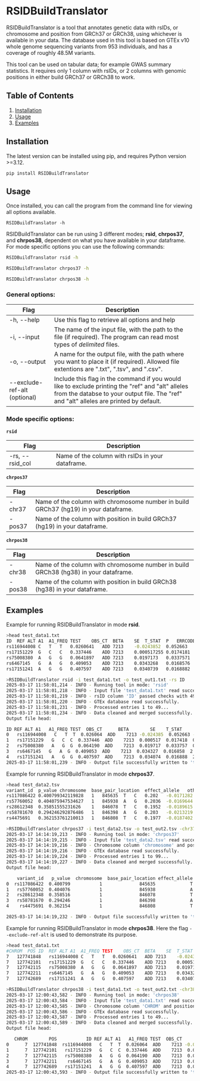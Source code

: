 # RSIDBuildTranslator

RSIDBuildTranslator is a tool that annotates genetic data with rsIDs, or chromosome and position from GRCh37 or GRCh38, using whichever is available in your data. The database used in this tool is based on GTEx v10 whole genome sequencing variants from 953 individuals, and has a coverage of roughly 48.5M variants. 

This tool can be used on tabular data; for example GWAS summary statistics. It requires only 1 column with rsIDs, or 2 columns with genomic positions in either build GRCh37 or GRCh38 to work.

## Table of Contents
1. [Installation](#installation)
2. [Usage](#usage)
3. [Examples](#examples)



## Installation

The latest version can be installed using pip, and requires Python version >=3.12.

`pip install RSIDBuildTranslator`

## Usage

Once installed, you can call the program from the command line for viewing all options available.

`RSIDBuildTranslator -h`

RSIDBuildTranslator can be run using 3 different modes; **rsid**, **chrpos37**, and **chrpos38**, dependent on what you have available in your dataframe. For mode specific options you can use the following commands:

```bash
RSIDBuildTranslator rsid -h

RSIDBuildTranslator chrpos37 -h

RSIDBuildTranslator chrpos38 -h
```

### General options:

| Flag | Description |
|-|-|
| -h, --help | Use this flag to retrieve all options and help |
| -i, --input | The name of the input file, with the path to the file (if required). The program can read most types of *delimited* files.
| -o, --output | A name for the output file, with the path where you want to place it (if required). Allowed file extentions are ".txt", ".tsv", and ".csv".
| --exclude-ref-alt (optional) | Include this flag in the command if you would like to exclude printing the "ref" and "alt" alleles from the databse to your output file. The "ref" and "alt" alleles are printed by default.

### Mode specific options:

**`rsid`**

| Flag | Description |
|-|-|
| -rs, --rsid_col | Name of the column with rsIDs in your dataframe.

**`chrpos37`**

| Flag | Description |
|-|-|
| -chr37 | Name of the column with chromosome number in build GRCh37 (hg19) in your dataframe.
| -pos37 | Name of the column with position in build GRCh37 (hg19) in your dataframe.

**`chrpos38`**

| Flag | Description |
|-|-|
| -chr38 | Name of the column with chromosome number in build GRCh38 (hg38) in your dataframe.
| -pos38 | Name of the column with position in build GRCh38 (hg38) in your dataframe.

## Examples

Example for running RSIDBuildTranslator in mode **rsid**.

```bash
>head test_data1.txt 
ID	REF	ALT	A1	A1_FREQ	TEST	OBS_CT	BETA	SE	T_STAT	P	ERRCODE
rs116944008	C	T	T	0.0260641	ADD	7213	-0.0243852	0.052663	-0.463043	0.643348	.
rs17151229	G	C	C	0.337446	ADD	7213	0.000517255	0.0174181	0.0296964	0.97631	.
rs75008380	A	G	G	0.0641897	ADD	7213	0.0197173	0.0337571	0.584095	0.559175	.
rs6467145	G	A	G	0.409053	ADD	7213	0.0343268	0.0168576	2.03628	0.0417584	.
rs17151241	A	G	G	0.407597	ADD	7213	0.0340739	0.0168882	2.01762	0.0436681	.

>RSIDBuildTranslator rsid -i test_data1.txt -o test_out1.txt -rs ID
2025-03-17 11:58:01,214 - INFO - Running tool in mode: 'rsid'
2025-03-17 11:58:01,218 - INFO - Input file 'test_data1.txt' read successfully.
2025-03-17 11:58:01,219 - INFO - rsID column 'ID' passed checks with 49 valid IDs ✨
2025-03-17 11:58:01,220 - INFO - GTEx database read successfully.
2025-03-17 11:58:01,231 - INFO - Processed entries 1 to 49...
2025-03-17 11:58:01,234 - INFO - Data cleaned and merged successfully.
Output file head:

ID REF ALT A1   A1_FREQ TEST  OBS_CT      BETA        SE    T_STAT         P ERRCODE chr37      pos37 chr38      pos38 ref alt
0   rs116944008   C   T  T  0.026064  ADD    7213 -0.024385  0.052663 -0.463043  0.643348       .     7  127381902     7  127741848   C   T
1   rs17151229   G   C  C  0.337446  ADD    7213  0.000517  0.017418  0.029696  0.976310       .     7  127382155     7  127742101   G   C
2   rs75008380   A   G  G  0.064190  ADD    7213  0.019717  0.033757  0.584095  0.559175       .     7  127382169     7  127742115   A   G
3   rs6467145   G   A  G  0.409053  ADD    7213  0.034327  0.016858  2.036280  0.041758       .     7  127382265     7  127742211   G   A
4   rs17151241   A   G  G  0.407597  ADD    7213  0.034074  0.016888  2.017620  0.043668       .     7  127382743     7  127742689   A   G
2025-03-17 11:58:01,239 - INFO - Output file successfully written to 'test_out1.txt' with tab as delimiter.

```

Example for running RSIDBuildTranslator in mode **chrpos37**.

```bash
>head test_data2.tsv 
variant_id	p_value	chromosome	base_pair_location	effect_allele	other_allele	effect_allele_frequency	beta	standard_error
rs117086422	0.400799342119828	1	845635	T	C	0.202	-0.0171282	0.0203843
rs57760052	0.404075947534627	1	845938	A	G	0.2036	-0.0169644	0.0203305
rs28612348	0.35851555231626	1	846078	T	C	0.1952	-0.0189615	0.020649
rs58781670	0.294246292876486	1	846398	A	G	0.203	-0.0213219	0.0203268
rs4475691	0.362153761210013	1	846808	T	C	0.1977	-0.0187402	0.0205631

>RSIDBuildTranslator chrpos37 -i test_data2.tsv -o test_out2.tsv -chr37 chromosome -pos37 base_pair_location
2025-03-17 14:14:19,213 - INFO - Running tool in mode: 'chrpos37'
2025-03-17 14:14:19,215 - INFO - Input file 'test_data2.tsv' read successfully.
2025-03-17 14:14:19,216 - INFO - Chromosome column 'chromosome' and position column 'base_pair_location' passed checks with 99 valid IDs ✨
2025-03-17 14:14:19,216 - INFO - GTEx database read successfully.
2025-03-17 14:14:19,224 - INFO - Processed entries 1 to 99...
2025-03-17 14:14:19,227 - INFO - Data cleaned and merged successfully.
Output file head:

    variant_id   p_value  chromosome  base_pair_location effect_allele other_allele  ...  standard_error  rsid_dbSNP155  chr38   pos38 ref alt
0  rs117086422  0.400799           1              845635             T            C  ...        0.020384    rs117086422      1  910255   C   T
1   rs57760052  0.404076           1              845938             A            G  ...        0.020331     rs57760052      1  910558   G   A
2   rs28612348  0.358516           1              846078             T            C  ...        0.020649     rs28612348      1  910698   C   T
3   rs58781670  0.294246           1              846398             A            G  ...        0.020327     rs58781670      1  911018   G   A
4    rs4475691  0.362154           1              846808             T            C  ...        0.020563      rs4475691      1  911428   C   T

2025-03-17 14:14:19,232 - INFO - Output file successfully written to 'test_out2.tsv' with tab as delimiter.

```

Example for running RSIDBuildTranslator in mode **chrpos38**. Here the flag `--exclude-ref-alt` is used to demonstrate its purpose.

```bash
>head test_data1.txt 
#CHROM	POS	ID	REF	ALT	A1	A1_FREQ	TEST	OBS_CT	BETA	SE	T_STAT	P	ERRCODE
7	127741848	rs116944008	C	T	T	0.0260641	ADD	7213	-0.0243852	0.052663	-0.463043	0.643348	.
7	127742101	rs17151229	G	C	C	0.337446	ADD	7213	0.000517255	0.0174181	0.0296964	0.97631	.
7	127742115	rs75008380	A	G	G	0.0641897	ADD	7213	0.0197173	0.0337571	0.584095	0.559175	.
7	127742211	rs6467145	G	A	G	0.409053	ADD	7213	0.0343268	0.0168576	2.03628	0.0417584	.
7	127742689	rs17151241	A	G	G	0.407597	ADD	7213	0.0340739	0.0168882	2.01762	0.0436681	.

>RSIDBuildTranslator chrpos38 -i test_data1.txt -o test_out2.txt -chr38 CHROM -pos38 POS --exclude-ref-alt
2025-03-17 12:00:43,582 - INFO - Running tool in mode: 'chrpos38'
2025-03-17 12:00:43,584 - INFO - Input file 'test_data1.txt' read successfully.
2025-03-17 12:00:43,585 - INFO - Chromosome column 'CHROM' and position column 'POS' passed checks with 49 valid IDs ✨
2025-03-17 12:00:43,586 - INFO - GTEx database read successfully.
2025-03-17 12:00:43,587 - INFO - Processed entries 1 to 49...
2025-03-17 12:00:43,589 - INFO - Data cleaned and merged successfully.
Output file head:

   CHROM        POS           ID REF ALT A1   A1_FREQ TEST  OBS_CT      BETA        SE    T_STAT         P ERRCODE rsid_dbSNP155 chr37      pos37
0      7  127741848  rs116944008   C   T  T  0.026064  ADD    7213 -0.024385  0.052663 -0.463043  0.643348       .   rs116944008     7  127381902
1      7  127742101   rs17151229   G   C  C  0.337446  ADD    7213  0.000517  0.017418  0.029696  0.976310       .    rs17151229     7  127382155
2      7  127742115   rs75008380   A   G  G  0.064190  ADD    7213  0.019717  0.033757  0.584095  0.559175       .    rs75008380     7  127382169
3      7  127742211    rs6467145   G   A  G  0.409053  ADD    7213  0.034327  0.016858  2.036280  0.041758       .     rs6467145     7  127382265
4      7  127742689   rs17151241   A   G  G  0.407597  ADD    7213  0.034074  0.016888  2.017620  0.043668       .    rs17151241     7  127382743
2025-03-17 12:00:43,593 - INFO - Output file successfully written to 'test_out2.txt' with tab as delimiter.

```
